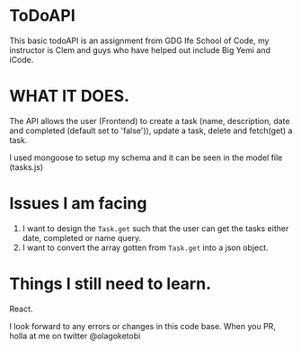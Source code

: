 # ToDoAPI
This basic todoAPI is an assignment from GDG Ife School of Code, my instructor is Clem and guys who have helped out include Big Yemi and iCode.

# WHAT IT DOES.
The API allows the user (Frontend) to create a task (name, description, date and completed (default set to 'false')), update a task, delete and fetch(get) a task.

I used mongoose to setup my schema and it can be seen in the model file (tasks.js)

# Issues I am facing
1. I want to design the ```Task.get``` such that the user can get the tasks either date, completed or name query.
2. I want to convert the array gotten from ```Task.get``` into a json object.

# Things I still need to learn.
React.

I look forward to any errors or changes in this code base. When you PR, holla at me on twitter @olagoketobi
